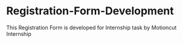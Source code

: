 # Registration-Form-Development
This Registration Form is developed for Internship task by Motioncut Internship
